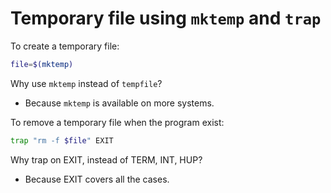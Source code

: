 # Temporary file using `mktemp` and `trap`

To create a temporary file:

```sh
file=$(mktemp)
```

Why use `mktemp` instead of `tempfile`? 

  * Because `mktemp` is available on more systems.

To remove a temporary file when the program exist:

```sh
trap "rm -f $file" EXIT
```

Why trap on EXIT, instead of TERM, INT, HUP? 

  * Because EXIT covers all the cases.
